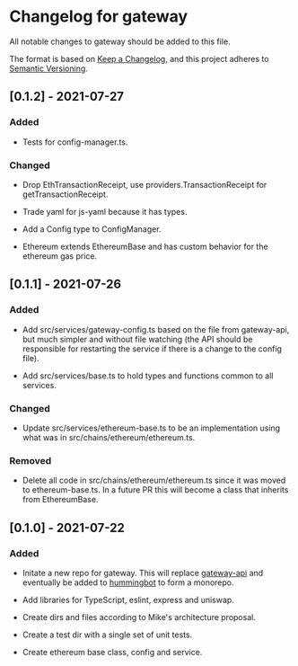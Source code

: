 # Changelog for gateway
All notable changes to gateway should be added to this file.

The format is based on [Keep a Changelog](https://keepachangelog.com/en/1.0.0/),
and this project adheres to [Semantic Versioning](https://semver.org/spec/v2.0.0.html).

## [0.1.2] - 2021-07-27

### Added

- Tests for config-manager.ts.

### Changed

- Drop EthTransactionReceipt, use providers.TransactionReceipt for getTransactionReceipt.

- Trade yaml for js-yaml because it has types.

- Add a Config type to ConfigManager.

- Ethereum extends EthereumBase and has custom behavior for the ethereum gas price.


## [0.1.1] - 2021-07-26

### Added

- Add src/services/gateway-config.ts based on the file from gateway-api, but 
  much simpler and without file watching (the API should be responsible for 
  restarting the service if there is a change to the config file).

- Add src/services/base.ts to hold types and functions common to all services.

### Changed

- Update src/services/ethereum-base.ts to be an implementation using what was in
  src/chains/ethereum/ethereum.ts.

### Removed

- Delete all code in src/chains/ethereum/ethereum.ts since it was moved 
  to ethereum-base.ts. In a future PR this will become a class that inherits
  from EthereumBase.

## [0.1.0] - 2021-07-22

### Added

- Initate a new repo for gateway. This will replace [gateway-api](https://github.com/CoinAlpha/gateway-api) and eventually be added to [hummingbot](https://github.com/CoinAlpha/hummingbot) to form a monorepo.

- Add libraries for TypeScript, eslint, express and uniswap.

- Create dirs and files according to Mike's architecture proposal.

- Create a test dir with a single set of unit tests.

- Create ethereum base class, config and service.
